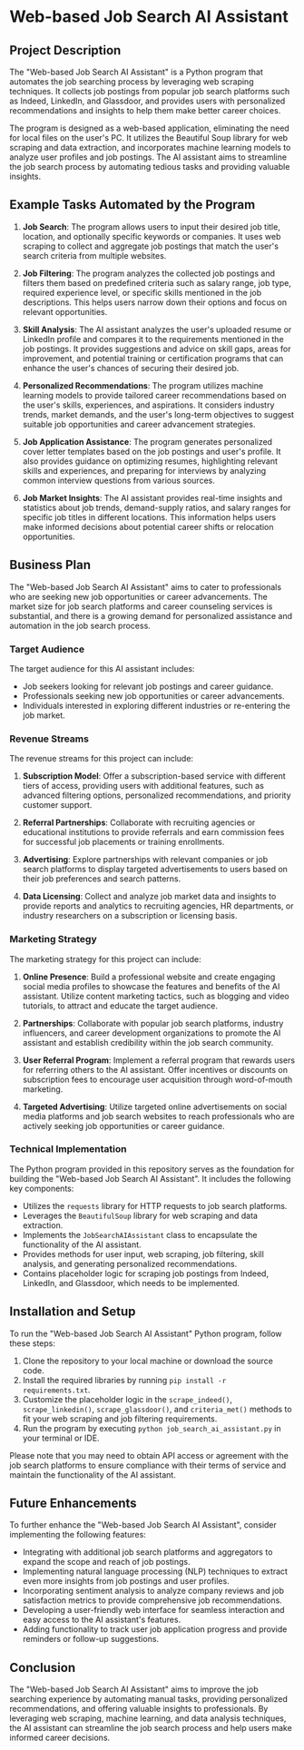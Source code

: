 # Web-based Job Search AI Assistant

## Project Description

The "Web-based Job Search AI Assistant" is a Python program that automates the job searching process by leveraging web scraping techniques. It collects job postings from popular job search platforms such as Indeed, LinkedIn, and Glassdoor, and provides users with personalized recommendations and insights to help them make better career choices.

The program is designed as a web-based application, eliminating the need for local files on the user's PC. It utilizes the Beautiful Soup library for web scraping and data extraction, and incorporates machine learning models to analyze user profiles and job postings. The AI assistant aims to streamline the job search process by automating tedious tasks and providing valuable insights.

## Example Tasks Automated by the Program

1. **Job Search**: The program allows users to input their desired job title, location, and optionally specific keywords or companies. It uses web scraping to collect and aggregate job postings that match the user's search criteria from multiple websites.

2. **Job Filtering**: The program analyzes the collected job postings and filters them based on predefined criteria such as salary range, job type, required experience level, or specific skills mentioned in the job descriptions. This helps users narrow down their options and focus on relevant opportunities.

3. **Skill Analysis**: The AI assistant analyzes the user's uploaded resume or LinkedIn profile and compares it to the requirements mentioned in the job postings. It provides suggestions and advice on skill gaps, areas for improvement, and potential training or certification programs that can enhance the user's chances of securing their desired job.

4. **Personalized Recommendations**: The program utilizes machine learning models to provide tailored career recommendations based on the user's skills, experiences, and aspirations. It considers industry trends, market demands, and the user's long-term objectives to suggest suitable job opportunities and career advancement strategies.

5. **Job Application Assistance**: The program generates personalized cover letter templates based on the job postings and user's profile. It also provides guidance on optimizing resumes, highlighting relevant skills and experiences, and preparing for interviews by analyzing common interview questions from various sources.

6. **Job Market Insights**: The AI assistant provides real-time insights and statistics about job trends, demand-supply ratios, and salary ranges for specific job titles in different locations. This information helps users make informed decisions about potential career shifts or relocation opportunities.

## Business Plan

The "Web-based Job Search AI Assistant" aims to cater to professionals who are seeking new job opportunities or career advancements. The market size for job search platforms and career counseling services is substantial, and there is a growing demand for personalized assistance and automation in the job search process.

### Target Audience

The target audience for this AI assistant includes:

- Job seekers looking for relevant job postings and career guidance.
- Professionals seeking new job opportunities or career advancements.
- Individuals interested in exploring different industries or re-entering the job market.

### Revenue Streams

The revenue streams for this project can include:

1. **Subscription Model**: Offer a subscription-based service with different tiers of access, providing users with additional features, such as advanced filtering options, personalized recommendations, and priority customer support.

2. **Referral Partnerships**: Collaborate with recruiting agencies or educational institutions to provide referrals and earn commission fees for successful job placements or training enrollments.

3. **Advertising**: Explore partnerships with relevant companies or job search platforms to display targeted advertisements to users based on their job preferences and search patterns.

4. **Data Licensing**: Collect and analyze job market data and insights to provide reports and analytics to recruiting agencies, HR departments, or industry researchers on a subscription or licensing basis.

### Marketing Strategy

The marketing strategy for this project can include:

1. **Online Presence**: Build a professional website and create engaging social media profiles to showcase the features and benefits of the AI assistant. Utilize content marketing tactics, such as blogging and video tutorials, to attract and educate the target audience.

2. **Partnerships**: Collaborate with popular job search platforms, industry influencers, and career development organizations to promote the AI assistant and establish credibility within the job search community.

3. **User Referral Program**: Implement a referral program that rewards users for referring others to the AI assistant. Offer incentives or discounts on subscription fees to encourage user acquisition through word-of-mouth marketing.

4. **Targeted Advertising**: Utilize targeted online advertisements on social media platforms and job search websites to reach professionals who are actively seeking job opportunities or career guidance.

### Technical Implementation

The Python program provided in this repository serves as the foundation for building the "Web-based Job Search AI Assistant". It includes the following key components:

- Utilizes the `requests` library for HTTP requests to job search platforms.
- Leverages the `BeautifulSoup` library for web scraping and data extraction.
- Implements the `JobSearchAIAssistant` class to encapsulate the functionality of the AI assistant.
- Provides methods for user input, web scraping, job filtering, skill analysis, and generating personalized recommendations.
- Contains placeholder logic for scraping job postings from Indeed, LinkedIn, and Glassdoor, which needs to be implemented.

## Installation and Setup

To run the "Web-based Job Search AI Assistant" Python program, follow these steps:

1. Clone the repository to your local machine or download the source code.
2. Install the required libraries by running `pip install -r requirements.txt`.
3. Customize the placeholder logic in the `scrape_indeed()`, `scrape_linkedin()`, `scrape_glassdoor()`, and `criteria_met()` methods to fit your web scraping and job filtering requirements.
4. Run the program by executing `python job_search_ai_assistant.py` in your terminal or IDE.

Please note that you may need to obtain API access or agreement with the job search platforms to ensure compliance with their terms of service and maintain the functionality of the AI assistant.

## Future Enhancements

To further enhance the "Web-based Job Search AI Assistant", consider implementing the following features:

- Integrating with additional job search platforms and aggregators to expand the scope and reach of job postings.
- Implementing natural language processing (NLP) techniques to extract even more insights from job postings and user profiles.
- Incorporating sentiment analysis to analyze company reviews and job satisfaction metrics to provide comprehensive job recommendations.
- Developing a user-friendly web interface for seamless interaction and easy access to the AI assistant's features.
- Adding functionality to track user job application progress and provide reminders or follow-up suggestions.

## Conclusion

The "Web-based Job Search AI Assistant" aims to improve the job searching experience by automating manual tasks, providing personalized recommendations, and offering valuable insights to professionals. By leveraging web scraping, machine learning, and data analysis techniques, the AI assistant can streamline the job search process and help users make informed career decisions.